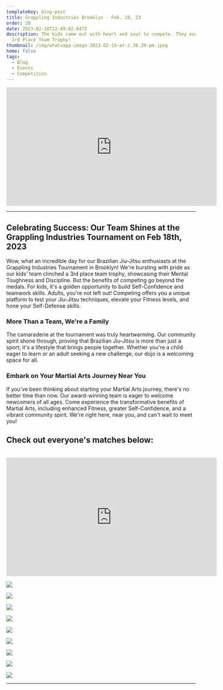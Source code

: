 ```yaml
---
templateKey: blog-post
title: Grappling Industries Brooklyn - Feb. 18, 23
order: 20
date: 2023-02-18T22:49:02.647Z
description: The kids came out with heart and soul to compete. They earned the
  3rd Place Team Trophy!
thumbnail: /img/whatsapp-image-2023-02-19-at-2.38.39-pm.jpeg
home: false
tags:
  - Blog
  - Events
  - Competition
---
```

<iframe width="560" height="315" src="https://www.youtube.com/embed/s4zYOdD4eoI" title="YouTube video player" frameborder="0" allow="accelerometer; autoplay; clipboard-write; encrypted-media; gyroscope; picture-in-picture; web-share" allowfullscreen></iframe>

- - -

## Celebrating Success: Our Team Shines at the Grappling Industries Tournament on Feb 18th, 2023

Wow, what an incredible day for our Brazilian Jiu-Jitsu enthusiasts at the Grappling Industries Tournament in Brooklyn! We're bursting with pride as our kids' team clinched a 3rd place team trophy, showcasing their Mental Toughness and Discipline. But the benefits of competing go beyond the medals. For kids, it's a golden opportunity to build Self-Confidence and teamwork skills. Adults, you're not left out! Competing offers you a unique platform to test your Jiu-Jitsu techniques, elevate your Fitness levels, and hone your Self-Defense skills.

### More Than a Team, We're a Family

The camaraderie at the tournament was truly heartwarming. Our community spirit shone through, proving that Brazilian Jiu-Jitsu is more than just a sport; it's a lifestyle that brings people together. Whether you're a child eager to learn or an adult seeking a new challenge, our dojo is a welcoming space for all.

### **Embark on Your Martial Arts Journey Near You**

If you've been thinking about starting your Martial Arts journey, there's no better time than now. Our award-winning team is eager to welcome newcomers of all ages. Come experience the transformative benefits of Martial Arts, including enhanced Fitness, greater Self-Confidence, and a vibrant community spirit. We're right here, near you, and can't wait to meet you!

## **Check out everyone's matches below:**

<br>

<iframe width="560" height="315" src="https://www.youtube.com/embed/videoseries?list=PLdyR8mvQmCdQwKsiit0hxgSO1G0htwAUL" title="YouTube video player" frameborder="0" allow="accelerometer; autoplay; clipboard-write; encrypted-media; gyroscope; picture-in-picture; web-share" allowfullscreen></iframe>

![](/img/whatsapp-image-2023-02-19-at-2.38.25-pm.jpeg)

![](/img/whatsapp-image-2023-02-19-at-2.17.18-pm.jpeg)

![](/img/whatsapp-image-2023-02-19-at-2.38.30-pm.jpeg)

![](/img/331235443_1401032400650332_4158308558826813328_n.jpg)

![](/img/whatsapp-image-2023-02-19-at-2.17.21-pm.jpeg)

![](/img/whatsapp-image-2023-02-19-at-2.38.37-pm-1-.jpeg)

![](/img/whatsapp-image-2023-02-19-at-2.51.40-pm.jpeg)

![](/img/whatsapp-image-2023-02-20-at-6.58.18-pm.jpeg)

![](/img/img_7593.jpg)

- - -